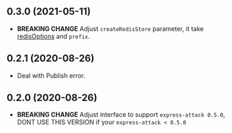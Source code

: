 ## 0.3.0 (2021-05-11)
- **BREAKING CHANGE** Adjust `createRedisStore` parameter, it take [redisOptions](https://github.com/NodeRedis/node-redis#options-object-properties) and `prefix`.

## 0.2.1 (2020-08-26)
- Deal with Publish error.

## 0.2.0 (2020-08-26)
- **BREAKING CHANGE** Adjust interface to support `express-attack 0.5.0`, DONT USE THIS VERSION if your `express-attack < 0.5.0`
